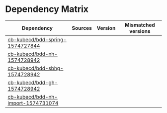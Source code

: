 # Dependency Matrix

Dependency | Sources | Version | Mismatched versions
---------- | ------- | ------- | -------------------
[cb-kubecd/bdd-spring-1574727844](https://github.com/cb-kubecd/bdd-spring-1574727844.git) |  | []() | 
[cb-kubecd/bdd-nh-1574728942](https://github.com/cb-kubecd/bdd-nh-1574728942.git) |  | []() | 
[cb-kubecd/bdd-sbhg-1574728942](https://github.com/cb-kubecd/bdd-sbhg-1574728942.git) |  | []() | 
[cb-kubecd/bdd-gh-1574728942](https://github.com/cb-kubecd/bdd-gh-1574728942.git) |  | []() | 
[cb-kubecd/bdd-nh-import-1574731074](https://github.com/cb-kubecd/bdd-nh-import-1574731074.git) |  | []() | 
